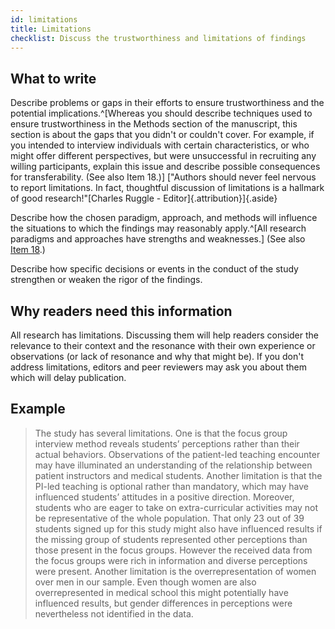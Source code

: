 ```yaml
---
id: limitations
title: Limitations
checklist: Discuss the trustworthiness and limitations of findings
---
```


## What to write

Describe problems or gaps in their efforts to ensure trustworthiness and the potential implications.^[Whereas you should describe techniques used to ensure trustworthiness in the Methods section of the manuscript, this section is about the gaps that you didn't or couldn't cover. For example, if you intended to interview individuals with certain characteristics, or who might offer different perspectives, but were unsuccessful in recruiting any willing participants, explain this issue and describe possible consequences for transferability. (See also Item 18.)] ["Authors should never feel nervous to report limitations. In fact, thoughtful discussion of limitations is a hallmark of good research!"[Charles Ruggle - Editor]{.attribution}]{.aside}

Describe how the chosen paradigm, approach, and methods will influence the situations to which the findings may reasonably apply.^[All research paradigms and approaches have strengths and weaknesses.] (See also [Item 18](./#integration-with-prior-work-implications-transferability-and-contributions-to-the-field).)

Describe how specific decisions or events in the conduct of the study strengthen or weaken the rigor of the findings.

## Why readers need this information

All research has limitations. Discussing them will help readers consider the relevance to their context and the resonance with their own experience or observations (or lack of resonance and why that might be). If you don't address limitations, editors and peer reviewers may ask you about them which will delay publication.

## Example

> The study has several limitations. One is that the focus group interview method reveals students’ perceptions rather than their actual behaviors. Observations of the patient-led teaching encounter may have illuminated an understanding of the relationship between patient instructors and medical students. Another limitation is that the PI-led teaching is optional rather than mandatory, which may have influenced students’ attitudes in a positive direction. Moreover, students who are eager to take on extra-curricular activities may not be representative of the whole population. That only 23 out of 39 students signed up for this study might also have influenced results if the missing group of students represented other perceptions than those present in the focus groups. However the received data from the focus groups were rich in information and diverse perceptions were present. Another limitation is the overrepresentation of women over men in our sample. Even though women are also overrepresented in medical school this might potentially have influenced results, but gender differences in perceptions were nevertheless not identified in the data.
